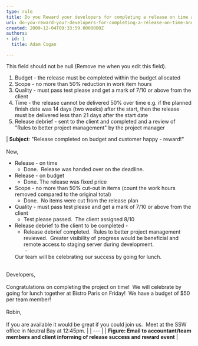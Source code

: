 ```yaml
---
type: rule
title: Do you Reward your developers for completing a release on time and budget?
uri: do-you-reward-your-developers-for-completing-a-release-on-time-and-budget
created: 2009-12-04T09:33:59.0000000Z
authors:
- id: 1
  title: Adam Cogan

---
```


 This field should not be null (Remove me when you edit this field). 
1. Budget - the release must be completed within the budget allocated
2. Scope - no more than 50% reduction in work item hours
3. Quality - must pass test please and get a mark of 7/10 or above from the client
4. Time - the release cannot be delivered 50% over time e.g. if the planned finish date was 14 days (two weeks) after the start, then the release must be delivered less than 21 days after the start date
5. Release debrief - sent to the client and completed and a review of "Rules to better project management" by the project manager





| **Subject**: "Release completed on budget and customer happy - reward!" <br>              <br>             New,<br><ul>                <li>Release - on time<ul>
                    <li>Done.&#160; Release was handed over on the deadline.</li>
                </ul>
                </li>
                <li>Release - on budget<ul>
                    <li>Done. The release was fixed price</li>
                </ul>
                </li>
                <li>Scope - no more than 50% cut-out in items (count the work hours removed compared to the original total)<br><ul>
                    <li>Done.&#160; No items were cut from the release plan</li>
                </ul>
                </li>
                <li>Quality - must pass test please and get a mark of 7/10 or above from the client<ul>
                    <li>Test please passed.&#160; The client assigned 8/10</li>
                </ul>
                </li>
                <li>Release debrief to the client to be completed - &#160;<ul>
                    <li>Release debrief completed.&#160; Rules to better project management reviewed.&#160; Greater visibility of progress would be beneficial and remote access to staging server during development.<br>
                    &#160;-</li>
                </ul>
                </li>
                Our team will be celebrating our success by going for lunch.</ul><br>Developers,<br><br>Congratulations on completing the project on time!  We will celebrate by going for lunch together at Bistro Paris on Friday!  We have a budget of $50 per team member!<br><br>Robin,<br><br>If you are available it would be great if you could join us.  Meet at the SSW office in Neutral Bay at 12:45pm. |
| --- |
| **Figure: Email to accountant/team members and client informing of release success and reward event**  |


